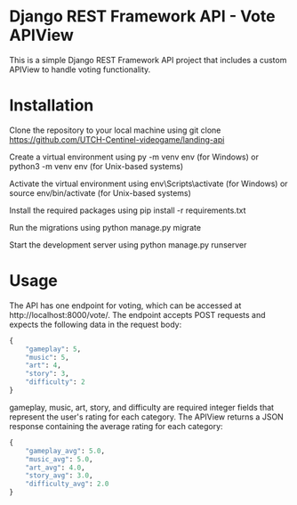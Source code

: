 # Django REST Framework API - Vote APIView
This is a simple Django REST Framework API project that includes a custom APIView to handle voting functionality.

# Installation
Clone the repository to your local machine using git clone https://github.com/UTCH-Centinel-videogame/landing-api

Create a virtual environment using py -m venv env (for Windows) or python3 -m venv env (for Unix-based systems)

Activate the virtual environment using env\Scripts\activate (for Windows) or source env/bin/activate (for Unix-based systems)

Install the required packages using pip install -r requirements.txt

Run the migrations using python manage.py migrate

Start the development server using python manage.py runserver

# Usage
The API has one endpoint for voting, which can be accessed at http://localhost:8000/vote/. The endpoint accepts POST requests and expects the following data in the request body:
```python
{
    "gameplay": 5,
    "music": 5,
    "art": 4,
    "story": 3,
    "difficulty": 2
}
```
gameplay, music, art, story, and difficulty are required integer fields that represent the user's rating for each category.
The APIView returns a JSON response containing the average rating for each category:
```python
{
    "gameplay_avg": 5.0,
    "music_avg": 5.0,
    "art_avg": 4.0,
    "story_avg": 3.0,
    "difficulty_avg": 2.0
}
